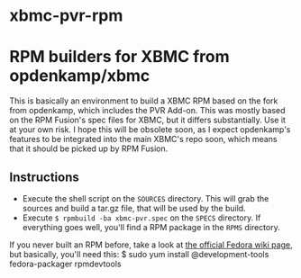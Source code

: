 xbmc-pvr-rpm
============

# RPM builders for XBMC from opdenkamp/xbmc

This is basically an environment to build a XBMC RPM based on the fork from opdenkamp, which includes the PVR Add-on. This was mostly based on the RPM Fusion's spec files for XBMC, but it differs substantially. Use it at your own risk. I hope this will be obsolete soon, as I expect opdenkamp's features to be integrated into the main XBMC's repo soon, which means that it should be picked up by RPM Fusion.

## Instructions

 * Execute the shell script on the `SOURCES` directory. This will grab the sources and build a tar.gz file, that will be used by the build.
 * Execute `$ rpmbuild -ba xbmc-pvr.spec` on the `SPECS` directory. If everything goes well, you'll find a RPM package in the `RPMS` directory.

If you never built an RPM before, take a look at [the official Fedora wiki page](http://fedoraproject.org/wiki/How_to_create_an_RPM_package), but basically, you'll need this:
    $ sudo yum install @development-tools fedora-packager rpmdevtools
